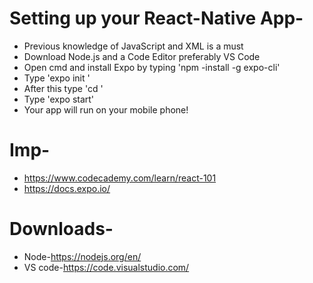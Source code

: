 # Setting up your React-Native App-
- Previous knowledge of JavaScript and XML is a must
- Download Node.js and a Code Editor preferably VS Code
- Open cmd and install Expo by typing 'npm -install -g expo-cli'
- Type 'expo init <Projectname>'
- After this type 'cd <Projectname>'
- Type 'expo start'
- Your app will run on your mobile phone!

# Imp- 
- https://www.codecademy.com/learn/react-101
- https://docs.expo.io/
# Downloads- 
- Node-https://nodejs.org/en/
- VS code-https://code.visualstudio.com/
  

